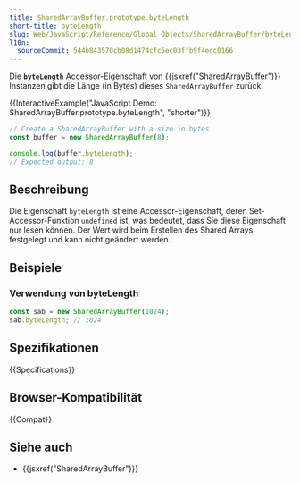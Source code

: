 ```yaml
---
title: SharedArrayBuffer.prototype.byteLength
short-title: byteLength
slug: Web/JavaScript/Reference/Global_Objects/SharedArrayBuffer/byteLength
l10n:
  sourceCommit: 544b843570cb08d1474cfc5ec03ffb9f4edc0166
---
```


Die **`byteLength`** Accessor-Eigenschaft von {{jsxref("SharedArrayBuffer")}} Instanzen gibt die Länge (in Bytes) dieses `SharedArrayBuffer` zurück.

{{InteractiveExample("JavaScript Demo: SharedArrayBuffer.prototype.byteLength", "shorter")}}

```js interactive-example
// Create a SharedArrayBuffer with a size in bytes
const buffer = new SharedArrayBuffer(8);

console.log(buffer.byteLength);
// Expected output: 8
```

## Beschreibung

Die Eigenschaft `byteLength` ist eine Accessor-Eigenschaft, deren Set-Accessor-Funktion `undefined` ist, was bedeutet, dass Sie diese Eigenschaft nur lesen können. Der Wert wird beim Erstellen des Shared Arrays festgelegt und kann nicht geändert werden.

## Beispiele

### Verwendung von byteLength

```js
const sab = new SharedArrayBuffer(1024);
sab.byteLength; // 1024
```

## Spezifikationen

{{Specifications}}

## Browser-Kompatibilität

{{Compat}}

## Siehe auch

- {{jsxref("SharedArrayBuffer")}}
